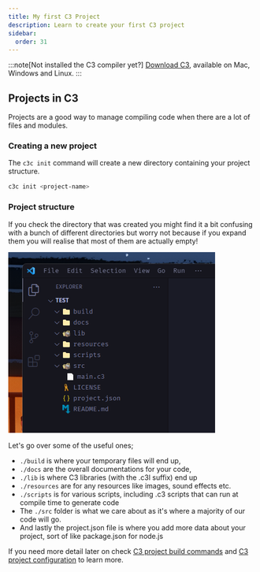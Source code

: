 ```yaml
---
title: My first C3 Project
description: Learn to create your first C3 project
sidebar:
  order: 31
---
```


:::note[Not installed the C3 compiler yet?]
[Download C3](../../install-c3/prebuilt-binaries/), available on Mac, Windows and Linux.
:::

## Projects in C3
Projects are a good way to manage compiling code when there are a lot of files and modules.

### Creating a new project

The `c3c init` command will create a new directory containing your project structure.

```bash
c3c init <project-name>
```

### Project structure

If you check the directory that was created you might find it a bit confusing with a bunch of different directories but worry not because if you expand them you will realise that most of them are actually empty!

![project](./project-structure.png)

Let's go over some of the useful ones;
- `./build` is where your temporary files will end up,
- `./docs` are the overall documentations for your code,
- `./lib` is where C3 libraries (with the .c3l suffix) end up
- `./resources` are for any resources like images, sound effects etc.
- `./scripts` is for various scripts, including .c3 scripts that can run at compile time to generate code
- The `./src` folder is what we care about as it's where a majority of our code will go.
- And lastly the project.json file is where you add more data about your project, sort of like package.json for node.js

If you need more detail later on check [C3 project build commands](/build-your-project/build-commands/) and [C3 project configuration](/build-your-project/project-config/) to learn more.




